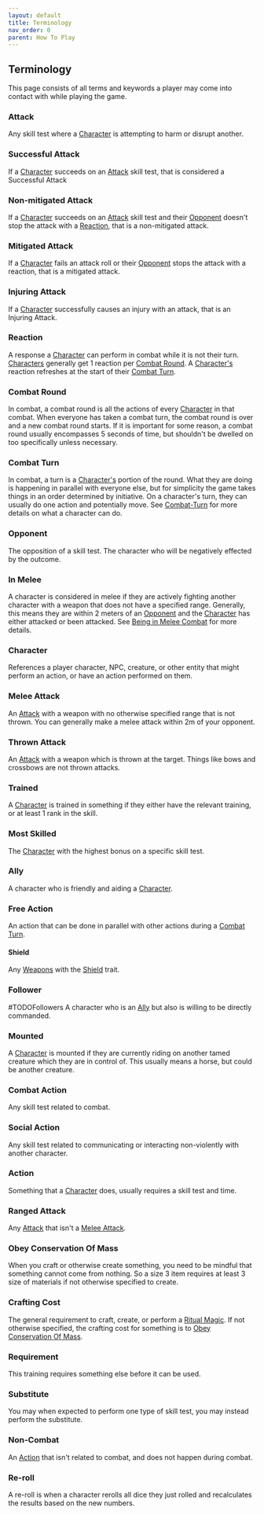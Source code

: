 ```yaml
---
layout: default
title: Terminology
nav_order: 0
parent: How To Play
---
```

## Terminology

This page consists of all terms and keywords a player may come into contact with while playing the game.

### Attack
Any skill test where a [Character](#Character) is attempting to harm or disrupt another. 
### Successful Attack
If a [Character](#Character) succeeds on an [Attack](#Attack) skill test, that is considered a Successful Attack

### Non-mitigated Attack
If a [Character](#Character) succeeds on an [Attack](#Attack) skill test and their [Opponent](#Opponent) doesn't stop the attack with a [Reaction](#Reaction), that is a non-mitigated attack.

### Mitigated Attack
If a [Character](#Character) fails an attack roll or their [Opponent](#Opponent) stops the attack with a reaction, that is a mitigated attack.

### Injuring Attack
If a [Character](#Character) successfully causes an injury with an attack, that is an Injuring Attack.

### Reaction
A response a [Character](#Character) can perform in combat while it is not their turn. [Characters](#Character) generally get 1 reaction per [Combat Round](#Combat%20Round). A [Character's](#Character) reaction refreshes at the start of their [Combat Turn](#Combat%20Turn).

### Combat Round
In combat, a combat round is all the actions of every [Character](#Character) in that combat. When everyone has taken a combat turn, the combat round is over and a new combat round starts. If it is important for some reason, a combat round usually encompasses 5 seconds of time, but shouldn't be dwelled on too specifically unless necessary.

### Combat Turn
In combat, a turn is a [Character's](#Character) portion of the round. What they are doing is happening in parallel with everyone else, but for simplicity the game takes things in an order determined by initiative. On a character's turn, they can usually do one action and potentially move. See [Combat-Turn](Combat-Turn) for more details on what a character can do.

### Opponent
The opposition of a skill test. The character who will be negatively effected by the outcome.

### In Melee
A character is considered in melee if they are actively fighting another character with a weapon that does not have a specified range. Generally, this means they are within 2 meters of an [Opponent](#Opponent) and the [Character](#Character) has either attacked or been attacked. See [Being in Melee Combat](Combat#Being%20in%20Melee%20Combat) for more details.

### Character
References a player character, NPC, creature, or other entity that might perform an action, or have an action performed on them.

### Melee Attack
An [Attack](#Attack) with a weapon with no otherwise specified range that is not thrown. You can generally make a melee attack within 2m of your opponent.

### Thrown Attack
An [Attack](#Attack) with a weapon which is thrown at the target. Things like bows and crossbows are not thrown attacks.

### Trained
A [Character](#Character) is trained in something if they either have the relevant training, or at least 1 rank in the skill.

### Most Skilled
The [Character](#Character) with the highest bonus on a specific skill test.

### Ally
A character who is friendly and aiding a [Character](#Character).

### Free Action
An action that can be done in parallel with other actions during a [Combat Turn](#Combat%20Turn).

#### Shield
Any [Weapons](Weapons) with the [Shield](Weapon-Traits#Shield) trait.

### Follower
#TODOFollowers
A character who is an [Ally](#Ally) but also is willing to be directly commanded.

### Mounted
A [Character](#Character) is mounted if they are currently riding on another tamed creature which they are in control of. This usually means a horse, but could be another creature.

### Combat Action
Any skill test related to combat.

### Social Action
Any skill test related to communicating or interacting non-violently with another character.

### Action
Something that a [Character](#Character) does, usually requires a skill test and time.

### Ranged Attack
Any [Attack](#Attack) that isn't a [Melee Attack](#Melee%20Attack).

### Obey Conservation Of Mass
When you craft or otherwise create something, you need to be mindful that something cannot come from nothing. So a size 3 item requires at least 3 size of materials if not otherwise specified to create.

### Crafting Cost
The general requirement to craft, create, or perform a [Ritual Magic](Magic#Ritual%20Magic). If not otherwise specified, the crafting cost for something is to [Obey Conservation Of Mass](#Obey%20Conservation%20Of%20Mass).

### Requirement
This training requires something else before it can be used.

### Substitute
You may when expected to perform one type of skill test, you may instead perform the substitute.

### Non-Combat
An [Action](#Action) that isn't related to combat, and does not happen during combat.

### Re-roll
A re-roll is when a character rerolls all dice they just rolled and recalculates the results based on the new numbers.